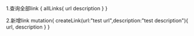 1.查询全部link
{
  allLinks{
    url
    description
  }
}

2.新增link
mutation{
  createLink(url:"test url",description:"test description"){
    url,
    description
  }
}







